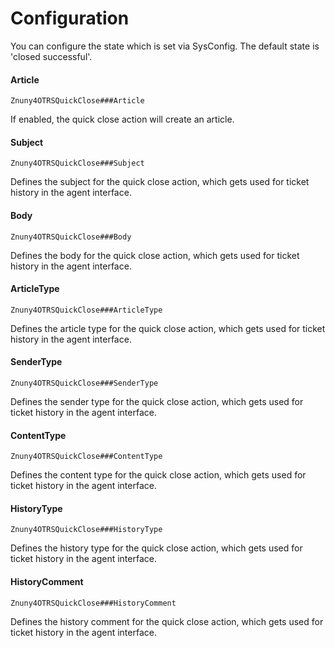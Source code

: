 # Configuration

You can configure the state which is set via SysConfig. The default state is 'closed successful'.


#### Article
`Znuny4OTRSQuickClose###Article`

If enabled, the quick close action will create an article.

#### Subject
`Znuny4OTRSQuickClose###Subject`

Defines the subject for the quick close action, which gets used for ticket history in the agent interface.

#### Body
`Znuny4OTRSQuickClose###Body`

Defines the body for the quick close action, which gets used for ticket history in the agent interface.

#### ArticleType
`Znuny4OTRSQuickClose###ArticleType`

Defines the article type for the quick close action, which gets used for ticket history in the agent interface.

#### SenderType
`Znuny4OTRSQuickClose###SenderType`

Defines the sender type for the quick close action, which gets used for ticket history in the agent interface.

#### ContentType
`Znuny4OTRSQuickClose###ContentType`

Defines the content type for the quick close action, which gets used for ticket history in the agent interface.

#### HistoryType
`Znuny4OTRSQuickClose###HistoryType`

Defines the history type for the quick close action, which gets used for ticket history in the agent interface.

#### HistoryComment
`Znuny4OTRSQuickClose###HistoryComment`

Defines the history comment for the quick close action, which gets used for ticket history in the agent interface.
